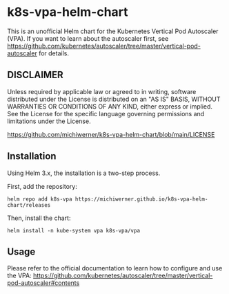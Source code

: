 # k8s-vpa-helm-chart

This is an unofficial Helm chart for the Kubernetes Vertical Pod Autoscaler (VPA). If you want to learn about the autoscaler first, see https://github.com/kubernetes/autoscaler/tree/master/vertical-pod-autoscaler for details.


## DISCLAIMER

Unless required by applicable law or agreed to in writing, software
distributed under the License is distributed on an "AS IS" BASIS,
WITHOUT WARRANTIES OR CONDITIONS OF ANY KIND, either express or implied.
See the License for the specific language governing permissions and
limitations under the License.

https://github.com/michiwerner/k8s-vpa-helm-chart/blob/main/LICENSE


## Installation

Using Helm 3.x, the installation is a two-step process.

First, add the repository:

<pre><code>helm repo add k8s-vpa https://michiwerner.github.io/k8s-vpa-helm-chart/releases</code></pre>

Then, install the chart:

<pre><code>helm install -n kube-system vpa k8s-vpa/vpa</code></pre>


## Usage

Please refer to the official documentation to learn how to configure and use the VPA: https://github.com/kubernetes/autoscaler/tree/master/vertical-pod-autoscaler#contents